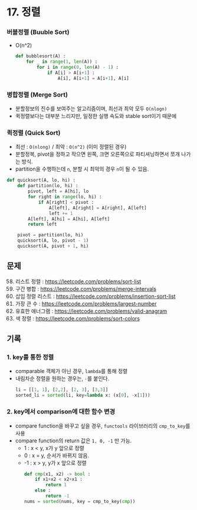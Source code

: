 # 17. 정렬

### 버블정렬 (Buuble Sort)

- O(n^2)
  ```python
  def bubblesort(A) :
      for _ in range(1, len(A)) :
          for i in range(0, len(A) - 1) :
              if A[i] > A[i+1] :
                  A[i], A[i+1] = A[i+1], A[i]
  ```

### 병합정렬 (Merge Sort)

- 분할정보의 진수를 보여주는 알고리즘이며, 최선과 최악 모두 `O(nlogn)`
- 퀵정렬보다는 대부분 느리지만, 일정한 실행 속도와 stable sort이기 때문에

### 퀵정렬 (Quick Sort)

- 최선 : `O(nlong)` / 최악 : `O(n^2)` (이미 정렬된 경우)
- 분할정복, pivot을 정하고 작으면 왼쪽, 크면 오른쪽으로 파티셔닝하면서 쪼개 나가는 방식.
- partition을 수행하는데 `n`, 분할 시 최악의 경우 `n`이 될 수 있음.

```python
def quicksort(A, lo, hi) :
    def partition(lo, hi) :
        pivot, left = A[hi], lo
        for right in range(lo, hi) :
            if A[right] < pivot :
                A[left], A[right] = A[right], A[left]
                left += 1
        A[left], A[hi] = A[hi], A[left]
        return left

    pivot = partition(lo, hi)
    quicksort(A, lo, pivot - 1)
    quicksort(A, pivot + 1, hi)
```

## 문제

58. 리스트 정렬 : https://leetcode.com/problems/sort-list
59. 구간 병합 : https://leetcode.com/problems/merge-intervals
60. 삽입 정렬 리스트 : https://leetcode.com/problems/insertion-sort-list
61. 가장 큰 수 : https://leetcode.com/problems/largest-number
62. 유효한 애너그램 : https://leetcode.com/problems/valid-anagram
63. 색 정렬 : https://leetcode.com/problems/sort-colors

## 기록

### 1. key를 통한 정렬

- comparable 객체가 아닌 경우, `lambda`를 통해 정렬
- 내림차순 정렬을 원하는 경우는, `-`를 붙인다.
  ```python
  li = [[1, 1], [2,2], [2, 3], [3,3]]
  sorted_li = sorted(li, key=lambda x: (x[0], -x[1]))
  ```

### 2. key에서 comparison에 대한 함수 변경

- compare function을 바꾸고 싶을 경우, `functools` 라이브러리의 `cmp_to_key`를 사용
- compare function의 return 값은 `1, 0, -1` 만 가능.
  - 1 : x < y, x가 y 앞으로 정렬
  - 0 : x = y, 순서가 바뀌지 않음.
  - -1 : x > y, y가 x 앞으로 정렬
    ```python
    def cmp(x1, x2) -> bool :
        if x1+x2 < x2+x1 :
            return 1
        else :
            return -1
    nums = sorted(nums, key = cmp_to_key(cmp))
    ```
